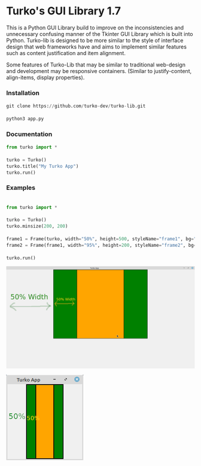 <h1>Turko's GUI Library 1.7</h1>
This is a Python GUI Library build to improve on the inconsistencies and unnecessary confusing manner of the Tkinter GUI Library which is built into Python. Turko-lib is designed to be more similar to the style of interface design that web frameworks have and aims to implement similar features such as content justification and item alignment.

Some features of Turko-Lib that may be similar to traditional web-design and development may be responsive containers. (Similar to justify-content, align-items, display properties).

<h3>Installation</h3>

```python
git clone https://github.com/turko-dev/turko-lib.git

python3 app.py
```

<h3>Documentation</h3>

```python
from turko import *

turko = Turko()
turko.title("My Turko App")
turko.run()
```

<h3>Examples</h3>

```python

from turko import *

turko = Turko()
turko.minsize(200, 200)

frame1 = Frame(turko, width="50%", height=500, styleName="frame1", bg="green", borderwidth=2)
frame2 = Frame(frame1, width="95%", height=200, styleName="frame2", bg="orange", borderwidth=2)

turko.run()

```
![alt text](https://github.com/turko-dev/turko-lib/blob/main/eg.png)

![alt text](https://github.com/turko-dev/turko-lib/blob/main/eg2.png)
